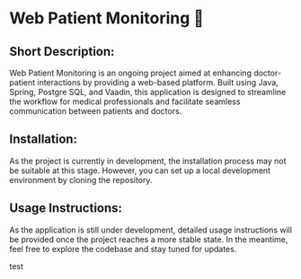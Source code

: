 # Web Patient Monitoring 💊

## Short Description:

Web Patient Monitoring is an ongoing project aimed at enhancing doctor-patient interactions by providing a web-based platform. Built using Java, Spring, Postgre SQL, and Vaadin, this application is designed to streamline the workflow for medical professionals and facilitate seamless communication between patients and doctors.

## Installation:

As the project is currently in development, the installation process may not be suitable at this stage. However, you can set up a local development environment by cloning the repository.

## Usage Instructions:

As the application is still under development, detailed usage instructions will be provided once the project reaches a more stable state. In the meantime, feel free to explore the codebase and stay tuned for updates.

test
